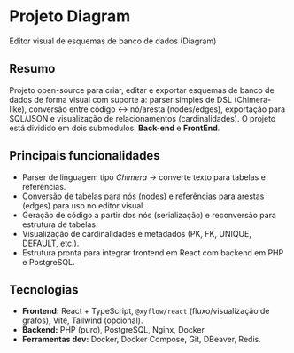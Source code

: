 # Projeto Diagram

Editor visual de esquemas de banco de dados (Diagram)

## Resumo

Projeto open-source para criar, editar e exportar esquemas de banco de dados de forma visual com suporte a: parser simples de DSL (Chimera-like), conversão entre código ↔️ nó/aresta (nodes/edges), exportação para SQL/JSON e visualização de relacionamentos (cardinalidades). O projeto está dividido em dois submódulos: **Back-end** e **FrontEnd**.

## Principais funcionalidades

- Parser de linguagem tipo *Chimera* → converte texto para tabelas e referências.  
- Conversão de tabelas para nós (nodes) e referências para arestas (edges) para uso no editor visual.  
- Geração de código a partir dos nós (serialização) e reconversão para estrutura de tabelas.  
- Visualização de cardinalidades e metadados (PK, FK, UNIQUE, DEFAULT, etc.).  
- Estrutura pronta para integrar frontend em React com backend em PHP e PostgreSQL.

## Tecnologias

- **Frontend:** React + TypeScript, `@xyflow/react` (fluxo/visualização de grafos), Vite, Tailwind (opcional).  
- **Backend:** PHP (puro), PostgreSQL, Nginx, Docker.  
- **Ferramentas dev:** Docker, Docker Compose, Git, DBeaver, Redis.
